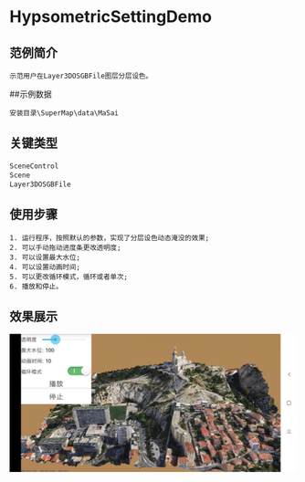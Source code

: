 # HypsometricSettingDemo

## 范例简介
	示范用户在Layer3DOSGBFile图层分层设色。

##示例数据

	安装目录\SuperMap\data\MaSai

## 关键类型
	SceneControl
	Scene
	Layer3DOSGBFile

## 使用步骤
	1. 运行程序，按照默认的参数，实现了分层设色动态淹没的效果;
    2. 可以手动拖动进度条更改透明度;
    3. 可以设置最大水位;
    4. 可以设置动画时间;
    5. 可以更改循环模式，循环或者单次;
    6. 播放和停止。

## 效果展示

![image](HypsometricSettingDemo.png)

